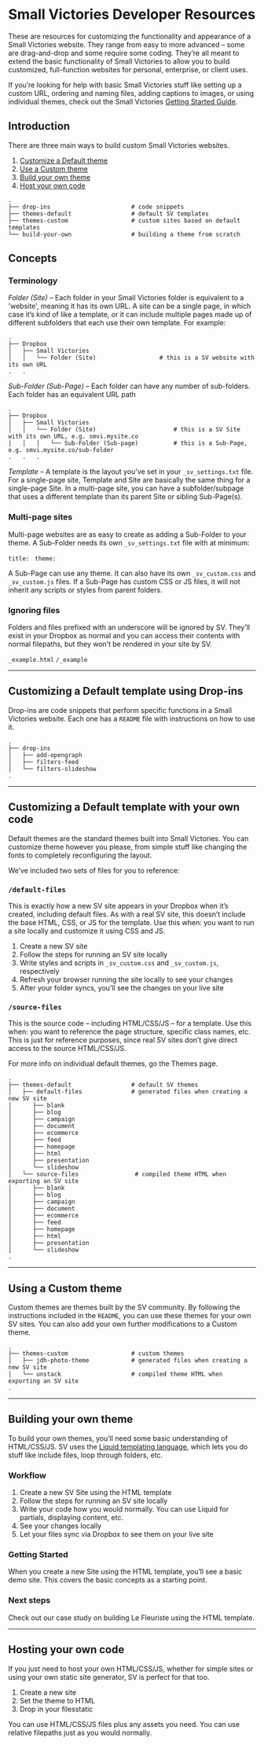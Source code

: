 # Small Victories Developer Resources

These are resources for customizing the functionality and appearance of a Small Victories website. They range from easy to more advanced – some are drag-and-drop and some require some coding. They’re all meant to extend the basic functionality of Small Victories to allow you to build customized, full-function websites for personal, enterprise, or client uses.

If you’re looking for help with basic Small Victories stuff like setting up a custom URL, ordering and naming files, adding captions to images, or using individual themes, check out the Small Victories [Getting Started Guide](http://docs.smallvictori.es).

## Introduction

There are three main ways to build custom Small Victories websites.

1. [Customize a Default theme]()
2. [Use a Custom theme]()
3. [Build your own theme]()
4. [Host your own code]()

```
.
├── drop-ins                       # code snippets
├── themes-default                 # default SV templates
├── themes-custom                  # custom sites based on default templates
└── build-your-own                 # building a theme from scratch
```

## Concepts

### Terminology

*Folder (Site)* – Each folder in your Small Victories folder is equivalent to a 'website', meaning it has its own URL. A site can be a single page, in which case it’s kind of like a template, or it can include multiple pages made up of different subfolders that each use their own template. For example:
```
.
├── Dropbox
│   ├── Small Victories
│   │   └── Folder (Site)                  # this is a SV website with its own URL
.   .
```
*Sub-Folder (Sub-Page)* – Each folder can have any number of sub-folders. Each folder has an equivalent URL path
```
.
├── Dropbox
│   ├── Small Victories
│   │   └── Folder (Site)                      # this is a SV Site with its own URL, e.g. smvi.mysite.co
│   │   │   └── Sub-Folder (Sub-page)          # this is a Sub-Page, e.g. smvi.mysite.co/sub-folder
.   .   .
```

*Template* – A template is the layout you’ve set in your `_sv_settings.txt` file. For a single-page site, Template and Site are basically the same thing for a single-page Site. In a multi-page site, you can have a subfolder/subpage that uses a different template than its parent Site or sibling Sub-Page(s).

### Multi-page sites
Multi-page websites are as easy to create as adding a Sub-Folder to your theme. A Sub-Folder needs its own `_sv_settings.txt` file with at minimum:

`title: `
`theme: `

A Sub-Page can use any theme. It can also have its own `_sv_custom.css` and `_sv_custom.js` files. If a Sub-Page has custom CSS or JS files, it will not inherit any scripts or styles from parent folders.


### Ignoring files
Folders and files prefixed with an underscore will be ignored by SV. They’ll exist in your Dropbox as normal and you can access their contents with normal filepaths, but they won’t be rendered in your site by SV.

`_example.html`
`/_example`

----

## Customizing a Default template using Drop-ins

Drop-ins are code snippets that perform specific functions in a Small Victories website. Each one has a `README` file with instructions on how to use it.

```
.
├── drop-ins
│   ├── add-opengraph
│   ├── filters-feed
│   └── filters-slideshow
.
```
----

## Customizing a Default template with your own code
Default themes are the standard themes built into Small Victories. You can customize theme however you please, from simple stuff like changing the fonts to completely reconfiguring the layout.

We’ve included two sets of files for you to reference:

### `/default-files`
This is exactly how a new SV site appears in your Dropbox when it’s created, including default files. As with a real SV site, this doesn’t include the base HTML, CSS, or JS for the template. Use this when: you want to run a site locally and customize it using CSS and JS.

1. Create a new SV site
2. Follow the steps for running an SV site locally
3. Write styles and scripts in `_sv_custom.css` and `_sv_custom.js`, respectively
4. Refresh your browser running the site locally to see your changes
5. After your folder syncs, you’ll see the changes on your live site

### `/source-files`
This is the source code – including HTML/CSS/JS – for a template. Use this when: you want to reference the page structure, specific class names, etc. This is just for reference purposes, since real SV sites don’t give direct access to the source HTML/CSS/JS.

For more info on individual default themes, go the Themes page.

```
.
├── themes-default                 # default SV themes
│   ├── default-files              # generated files when creating a new SV site
│      ├── blank
│      ├── blog
│      ├── campaign
│      ├── document
│      ├── ecommerce
│      ├── feed
│      ├── homepage
│      ├── html
│      ├── presentation
│      └── slideshow
│   └── source-files                # compiled theme HTML when exporting an SV site
│      ├── blank
│      ├── blog
│      ├── campaign
│      ├── document
│      ├── ecommerce
│      ├── feed
│      ├── homepage
│      ├── html
│      ├── presentation
│      └── slideshow
.
```

----

## Using a Custom theme
Custom themes are themes built by the SV community. By following the instructions included in the `README`, you can use these themes for your own SV sites. You can also add your own further modifications to a Custom theme.

```
.
├── themes-custom                  # custom themes
│   ├── jdh-photo-theme            # generated files when creating a new SV site
│   └── unstack                    # compiled theme HTML when exporting an SV site
.
```

----

## Building your own theme

To build your own themes, you’ll need some basic understanding of HTML/CSS/JS. SV uses the [Liquid templating language](http://shopify.github.io/liquid/), which lets you do stuff like include files, loop through folders, etc.

### Workflow
1. Create a new SV Site using the HTML template
2. Follow the steps for running an SV site locally
3. Write your code how you would normally. You can use Liquid for partials, displaying content, etc.
4. See your changes locally
5. Let your files sync via Dropbox to see them on your live site

### Getting Started
When you create a new Site using the HTML template, you’ll see a basic demo site. This covers the basic concepts as a starting point.

### Next steps
Check out our case study on building Le Fleuriste using the HTML template.

----

## Hosting your own code

If you just need to host your own HTML/CSS/JS, whether for simple sites or using your own static site generator, SV is perfect for that too.

1. Create a new site
2. Set the theme to HTML
3. Drop in your filesstatic

You can use HTML/CSS/JS files plus any assets you need. You can use relative filepaths just as you would normally.
